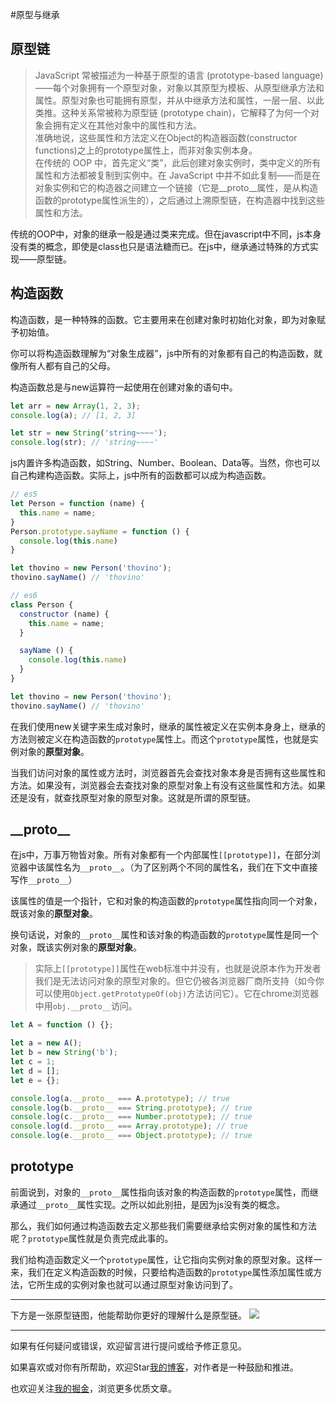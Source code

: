 #原型与继承
## 原型链
>JavaScript 常被描述为一种基于原型的语言 (prototype-based language)——每个对象拥有一个原型对象，对象以其原型为模板、从原型继承方法和属性。原型对象也可能拥有原型，并从中继承方法和属性，一层一层、以此类推。这种关系常被称为原型链 (prototype chain)，它解释了为何一个对象会拥有定义在其他对象中的属性和方法。  
准确地说，这些属性和方法定义在Object的构造器函数(constructor functions)之上的prototype属性上，而非对象实例本身。  
在传统的 OOP 中，首先定义“类”，此后创建对象实例时，类中定义的所有属性和方法都被复制到实例中。在 JavaScript 中并不如此复制——而是在对象实例和它的构造器之间建立一个链接（它是__proto__属性，是从构造函数的prototype属性派生的），之后通过上溯原型链，在构造器中找到这些属性和方法。

传统的OOP中，对象的继承一般是通过类来完成。但在javascript中不同，js本身没有类的概念，即使是class也只是语法糖而已。在js中，继承通过特殊的方式实现——原型链。

## 构造函数
构造函数，是一种特殊的函数。它主要用来在创建对象时初始化对象，即为对象赋予初始值。

你可以将构造函数理解为“对象生成器”，js中所有的对象都有自己的构造函数，就像所有人都有自己的父母。

构造函数总是与new运算符一起使用在创建对象的语句中。
```javascript
let arr = new Array(1, 2, 3);
console.log(a); // [1, 2, 3]

let str = new String('string~~~~');
console.log(str); // 'string~~~~'
``` 

js内置许多构造函数，如String、Number、Boolean、Data等。当然，你也可以自己构建构造函数。实际上，js中所有的函数都可以成为构造函数。
```javascript
// es5
let Person = function (name) {
  this.name = name;
}
Person.prototype.sayName = function () {
  console.log(this.name)
}

let thovino = new Person('thovino');
thovino.sayName() // 'thovino'
```
```javascript
// es6
class Person {
  constructor (name) {
    this.name = name;
  }

  sayName () {
    console.log(this.name)
  }
}

let thovino = new Person('thovino');
thovino.sayName() // 'thovino' 
```
在我们使用new关键字来生成对象时，继承的属性被定义在实例本身身上，继承的方法则被定义在构造函数的```prototype```属性上。而这个```prototype```属性，也就是实例对象的**原型对象**。  

当我们访问对象的属性或方法时，浏览器首先会查找对象本身是否拥有这些属性和方法。如果没有，浏览器会去查找对象的原型对象上有没有这些属性和方法。如果还是没有，就查找原型对象的原型对象。这就是所谓的原型链。

## \_\_proto\_\_
在js中，万事万物皆对象。所有对象都有一个内部属性```[[prototype]]```，在部分浏览器中该属性名为```__proto__```。（为了区别两个不同的属性名，我们在下文中直接写作```__proto__```）  

该属性的值是一个指针，它和对象的构造函数的```prototype```属性指向同一个对象，既该对象的**原型对象**。  

换句话说，对象的```__proto__```属性和该对象的构造函数的```prototype```属性是同一个对象，既该实例对象的**原型对象**。

>实际上```[[prototype]]```属性在web标准中并没有，也就是说原本作为开发者我们是无法访问对象的原型对象的。但它仍被各浏览器厂商所支持（如今你可以使用```Object.getPrototypeOf(obj)```方法访问它）。它在chrome浏览器中用```obj.__proto__```访问。  

```javascript
let A = function () {};

let a = new A();
let b = new String('b');
let c = 1;
let d = [];
let e = {};

console.log(a.__proto__ === A.prototype); // true
console.log(b.__proto__ === String.prototype); // true
console.log(c.__proto__ === Number.prototype); // true
console.log(d.__proto__ === Array.prototype); // true
console.log(e.__proto__ === Object.prototype); // true
```

## prototype
前面说到，对象的```__proto__```属性指向该对象的构造函数的```prototype```属性，而继承通过```__proto__```属性实现。之所以如此别扭，是因为js没有类的概念。  

那么，我们如何通过构造函数去定义那些我们需要继承给实例对象的属性和方法呢？```prototype```属性就是负责完成此事的。  

我们给构造函数定义一个```prototype```属性，让它指向实例对象的原型对象。这样一来，我们在定义构造函数的时候，只要给构造函数的```prototype```属性添加属性或方法，它所生成的实例对象也就可以通过原型对象访问到了。

-----
下方是一张原型链图，他能帮助你更好的理解什么是原型链。
![](http://ww2.sinaimg.cn/large/006tNc79gy1g61mni5e2jj30eg0ga75f.jpg)


---
如果有任何疑问或错误，欢迎留言进行提问或给予修正意见。

如果喜欢或对你有所帮助，欢迎Star[我的博客](https://github.com/wy2016xiao/blog)，对作者是一种鼓励和推进。

也欢迎关注[我的掘金](https://juejin.im/user/583bbd74ac502e006ea81f99)，浏览更多优质文章。